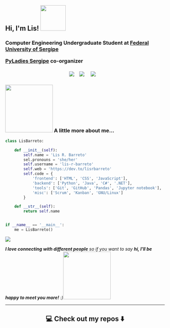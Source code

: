 <!--
**lis-r-barreto/lis-r-barreto** is a ✨ _special_ ✨ repository because its `README.md` (this file) appears on your GitHub profile.
--->  

<h2 align="left"> Hi, I'm Lis! <img src="https://media1.giphy.com/media/VCmLVsrZCoTjhpSKPU/giphy.gif" width="80"> </h2>

<h3>
  <p>Computer Engineering Undergraduate Student at <a href="http://www.ufs.br/">Federal University of Sergipe</a></p>
  <p><a href="instagram.com/pyladiessergipe/">PyLadies Sergipe</a><a> co-organizer</a></p>
</h3>

<h3  align="center"></h3>
<p align="center">
  <a target="_blank"href="https://dev.to/lisrbarreto/"><img src="https://img.shields.io/badge/dev.to-%2312100E.svg?&style=for-the-badge&logo=dev.to&logoColor=white" /></a>&nbsp;&nbsp;&nbsp;
  <a target="_blank"href="https://www.linkedin.com/in/lis-r-barreto/"><img src="https://img.shields.io/badge/linkedin-%230077B5.svg?&style=for-the-badge&logo=linkedin&logoColor=white" /></a>&nbsp;&nbsp;&nbsp;&nbsp;
  <a href="mailto:lis_barreto@outlook.com?subject=Hello%20Lis,%20From%20Github"><img src="https://img.shields.io/badge/gmail-%23D14836.svg?&style=for-the-badge&logo=gmail&logoColor=white" /></a>&nbsp;&nbsp;&nbsp;&nbsp;
</p>



### <img src="https://media0.giphy.com/media/1Q9vRiMF7jjcNrFB2o/giphy.gif" width="150"> A little more about me...  


```python
class LisBarreto:

    def __init__(self):
        self.name = 'Lis R. Barreto'
        sel.pronouns = 'she/her'
        self.username = 'lis-r-barreto'
        self.web = 'https://dev.to/lisrbarreto'
        self.code = {
            'frontend': ['HTML', 'CSS', 'JavaScript'],
            'backend': ['Python', 'Java', 'C#', '.NET'],
            'tools': ['Git', 'GitHub', 'Pandas', 'Jupyter notebook'],
            'misc': ['Scrum', 'Kanban', 'GNU/Linux']
        }

    def __str__(self):
        return self.name


if __name__ == '__main__':
    me = LisBarreto()


```

<img align="center" src="https://github-readme-stats.vercel.app/api?username=lis-r-barreto&show_icons=true&theme=synthwave">

<em><b>I love connecting with different people</b> so if you want to say <b>hi, I'll be happy to meet you more!</b> :)<img src="https://media.giphy.com/media/LnQjpWaON8nhr21vNW/giphy.gif" width="150"></em>

<hr>

<h2  align="center">💻 Check out my repos ⬇️ </h2>
